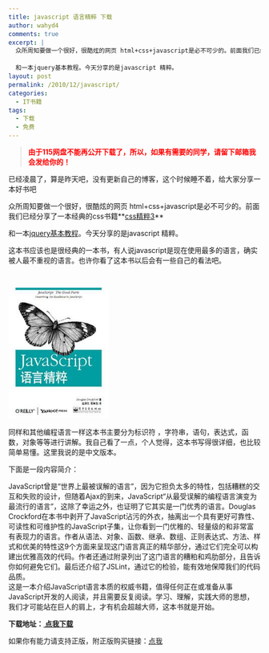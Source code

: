 ```yaml
---
title: javascript 语言精粹 下载
author: wahyd4
comments: true
excerpt: |
  众所周知要做一个很好，很酷炫的网页 html+css+javascript是必不可少的。前面我们已经分享了一本经典的css书籍css精粹3
  
  和一本jquery基本教程。今天分享的是javascript 精粹。
layout: post
permalink: /2010/12/javascript/
categories:
  - IT书籍
tags:
  - 下载
  - 免费
---
```

> <span style="color: #ff0000;"><strong>由于115网盘不能再公开下载了，所以，如果有需要的同学，请留下邮箱我会发给你的！</strong></span>

已经凌晨了，算是昨天吧，没有更新自己的博客，这个时候睡不着，给大家分享一本好书吧

众所周知要做一个很好，很酷炫的网页 html+css+javascript是必不可少的。前面我们已经分享了一本经典的css书籍**<a href="http://www.junv.info/2010/11/23/css%E7%B2%BE%E7%B2%B93%E5%85%8D%E8%B4%B9%E4%B8%8B%E8%BD%BD/" target="_blank">css精粹3</a>**

和一本<a href="http://www.junv.info/2010/11/30/jquery%E5%9F%BA%E7%A1%80%E6%95%99%E7%A8%8B/" target="_blank">jquery基本教程</a>。今天分享的是javascript 精粹。

这本书应该也是很经典的一本书，有人说javascript是现在使用最多的语言，确实被人最不重视的语言。也许你看了这本书以后会有一些自己的看法吧。

 

[<img class="aligncenter size-full wp-image-2155" title="s3651235" src="/images/2010/12/s3651235.jpg" alt="" width="200" height="260" />][1]

同样和其他编程语言一样这本书主要分为标识符 ，字符串，语句，表达式，函数，对象等等进行讲解。我自己看了一点，个人觉得，这本书写得很详细，也比较简单易懂。这里我说的是中文版本。

下面是一段内容简介：

JavaScript曾是“世界上最被误解的语言”，因为它担负太多的特性，包括糟糕的交互和失败的设计，但随着Ajax的到来，JavaScript“从最受误解的编程语言演变为最流行的语言”，这除了幸运之外，也证明了它其实是一门优秀的语言。Douglas Crockford在本书中剥开了JavaScript沾污的外衣，抽离出一个具有更好可靠性、可读性和可维护性的JavaScript子集，让你看到一门优稚的、轻量级的和非常富有表现力的语言。作者从语法、对象、函数、继承、数组、正则表达式、方法、样式和优美的特性这9个方面来呈现这门语言真正的精华部分，通过它们完全可以构建出优雅高效的代码。作者还通过附录列出了这门语言的糟粕和鸡肋部分，且告诉你如何避免它们。最后还介绍了JSLint，通过它的检验，能有效地保障我们的代码品质。  
这是一本介绍JavaScript语言本质的权威书籍，值得任何正在或准备从事JavaScript开发的人阅读，并且需要反复阅读。学习、理解，实践大师的思想，我们才可能站在巨人的肩上，才有机会超越大师，这本书就是开始。

**下载地址：<a href="http://u.115.com/file/f186b4b529" target="_blank"> 点我下载</a>**

如果你有能力请支持正版，附正版购买链接：<a href="http://product.dangdang.com/product.aspx?product_id=20563612" target="_blank">点我</a>

 [1]: /images/2010/12/s3651235.jpg
